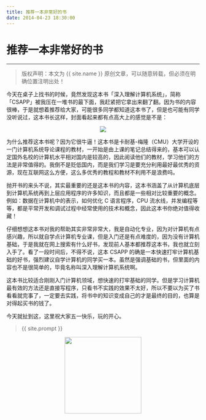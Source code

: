 ```yaml
---
title: 推荐一本非常好的书
date: 2014-04-23 18:30:00
---
```

# 推荐一本非常好的书
***
> 版权声明：本文为 {{ site.name }} 原创文章，可以随意转载，但必须在明确位置注明出处！

今天在桌子上找书的时候，竟然发现这本书「深入理解计算机系统」，简称「CSAPP」被我压在一堆书的最下面，我赶紧把它拿出来翻了翻。因为书的内容很棒，于是就想着推荐给大家，可能很多同学都知道这本书了，但是也可能有同学没听说过，这本书长这样，封面看起来都有点高大上的感觉是不是：


<div  align="center">
<img src="http://cdeveloper.cn/images/csapp.jpg"/>
</div>

为什么推荐这本书呢？因为它很牛逼！这本书是卡耐基-梅隆（CMU）大学开设的一门计算机系统导论课程的教材，一开始是由上课的笔记总结得来的，基本可以认定国外名校的计算机水平相对国内是较高的，因此阅读他们的教材，学习他们的方法是非常值得的。我倒不是贬低国内，而是我们学习是要充分利用最好最优秀的资源，现在互联网这么方便，这么多优秀的教程和教材不利用不是浪费吗。

抛开书的来头不说，其实最重要的还是这本书的内容，这本书涵盖了从计算机底层到计算机系统再到上层应用程序的许多知识，而且都是一些相对比较重要的概念。例如：数据在计算机中的表示，如何优化 C 语言程序，CPU 流水线，并发编程等等，都是平常开发和调试过程中经常使用的技术和概念，因此这本书你绝对值得收藏！

仔细想想这本书对我的帮助其实非常非常大，我是自动化专业，因为对计算机有点感兴趣，所以就自学点计算机专业课，但是入门还是有点难度的，因为没有计算机基础，于是我就在网上搜索有什么好书，发现前人基本都推荐这本书，我也就立刻入手了。看了一段时间后，不得不说，这本 CSAPP 的确是一本快速打牢计算机基础的好书，强烈建议自学计算机的同学买一本。虽然是强调基础的书，但里面的内容也不是很简单的，毕竟名称叫深入理解计算机系统啊。

这本书比较适合刚刚入门计算机领域，想快速的打牢基础的同学。但是学习计算机最有效的方法还是直接写程序，只看书不实践的效果不太好，所以不要以为买了书看看就完事了，一定要去实践，将书中的知识变成自己的才是最终的目的，也算是对得起买书的钱了。

今天就扯到这，这里祝大家五一快乐，玩的开心。

> {{ site.prompt }}

<div  align="center">
<img src="http://cdeveloper.cn/images/wechart.jpg" width = "200" height = "200"/>
